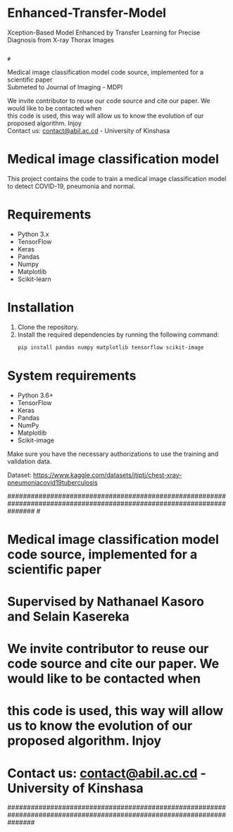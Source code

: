 # Enhanced-Transfer-Model
Xception-Based Model Enhanced by Transfer Learning for Precise Diagnosis from X-ray Thorax Images

                                                                              #
Medical image classification model code source, implemented for a scientific paper                      
Submeted to Journal of Imaging -  MDPI                   
                                                                                                        
We invite contributor to reuse our code source and cite our paper. We would like to be contacted when        
this code is used, this way will allow us to know the evolution of our proposed algorithm. Injoy        
Contact us: contact@abil.ac.cd - University of Kinshasa                            

# Medical image classification model
This project contains the code to train a medical image classification model to detect COVID-19, pneumonia and normal.

# Requirements
- Python 3.x
- TensorFlow
- Keras
- Pandas
- Numpy
- Matplotlib
- Scikit-learn
  
# Installation
1. Clone the repository.
2. Install the required dependencies by running the following command:
   ```bash
   pip install pandas numpy matplotlib tensorflow scikit-image
   ```
# System requirements
- Python 3.6+
- TensorFlow
- Keras
- Pandas
- NumPy
- Matplotlib
- Scikit-image

Make sure you have the necessary authorizations to use the training and validation data.

Dataset: https://www.kaggle.com/datasets/jtiptj/chest-xray-pneumoniacovid19tuberculosis

#######################################################################################################################                                                                                  #
#               Medical image classification model code source, implemented for a scientific paper                    #
#                            Supervised by Nathanael Kasoro and Selain Kasereka                                       #
#                                                                                                                     #
#       We invite contributor to reuse our code source and cite our paper. We would like to be contacted when         #
#       this code is used, this way will allow us to know the evolution of our proposed algorithm. Injoy              #
#                                   Contact us: contact@abil.ac.cd - University of Kinshasa                           #
####################################################################################################################### 
